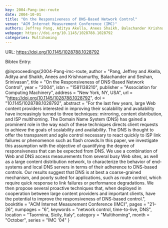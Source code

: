 ```yaml
---
key: 2004-Pang-imc-route
date: 2004-10-01
title: "On the Responsiveness of DNS-Based Network Control"
venue: "ACM Internet Measurement Conference (IMC)"
authors: Jeffrey Pang, Aditya Akella, Anees Shaikh, Balachander Krishnamurthy and Srinivasan Seshan
webpage: https://doi.org/10.1145/1028788.1028792
categories: Multihoming
---
```


URL: https://doi.org/10.1145/1028788.1028792

Bibtex Entry:

@inproceedings{2004-Pang-imc-route,
    author = "Pang, Jeffrey and Akella, Aditya and Shaikh, Anees and Krishnamurthy, Balachander and Seshan, Srinivasan",
    title = "On the Responsiveness of DNS-Based Network Control",
    year = "2004",
    isbn = "1581138210",
    publisher = "Association for Computing Machinery",
    address = "New York, NY, USA",
    url = "https://doi.org/10.1145/1028788.1028792",
    doi = "10.1145/1028788.1028792",
    abstract = "For the last few years, large Web content providers interested in improving their scalability and availability have increasingly turned to three techniques: mirroring, content distribution, and ISP multihoming. The Domain Name System (DNS) has gained a prominent role in the way each of these techniques directs client requests to achieve the goals of scalability and availability. The DNS is thought to offer the transparent and agile control necessary to react quickly to ISP link failures or phenomenon such as flash crowds.In this paper, we investigate this assumption with the objective of quantifying the degree of responsiveness that can be expected from DNS. We use a combination of Web and DNS access measurements from several busy Web sites, as well as a large content distribution network, to characterize the behavior of end-systems and local DNS servers in terms of their adherence to DNS-based controls. Our results suggest that DNS is at best a coarse-grained mechanism, and poorly suited for applications, such as route control, which require quick response to link failures or performance degradations. We then propose several proactive techniques that, when deployed in cooperation between large content providers and important clients, have the potential to improve the responsiveness of DNS-based control.",
    booktitle = "ACM Internet Measurement Conference (IMC)",
    pages = "21–26",
    numpages = "6",
    keywords = "network control, time-to-live, DNS",
    location = "Taormina, Sicily, Italy",
    category = "Multihoming",
    month = "October",
    series = "IMC '04"
}

